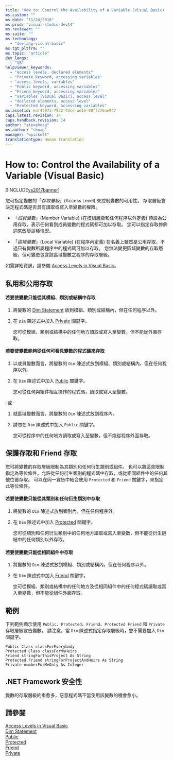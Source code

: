 ```yaml
---
title: "How to: Control the Availability of a Variable (Visual Basic) | Microsoft Docs"
ms.custom: ""
ms.date: "11/24/2016"
ms.prod: "visual-studio-dev14"
ms.reviewer: ""
ms.suite: ""
ms.technology: 
  - "devlang-visual-basic"
ms.tgt_pltfrm: ""
ms.topic: "article"
dev_langs: 
  - "VB"
helpviewer_keywords: 
  - "access levels, declared elements"
  - "Private keyword, accessing variables"
  - "access levels, variables"
  - "Public keyword, accessing variables"
  - "Friend keyword, accessing variables"
  - "variables [Visual Basic], access level"
  - "declared elements, access level"
  - "Protected keyword, accessing variables"
ms.assetid: eaf4f073-7922-43ce-ae1e-90ff376ae947
caps.latest.revision: 14
caps.handback.revision: 14
author: "stevehoag"
ms.author: "shoag"
manager: "wpickett"
translationtype: Human Translation
---
```

# How to: Control the Availability of a Variable (Visual Basic)
[!INCLUDE[vs2017banner](../../../../csharp/includes/vs2017banner.md)]

您可指定變數的「*存取層級*」\(Access Level\) 來控制變數的可用性。  存取層級會決定程式碼是否具有讀取或寫入至變數的權限。  
  
-   「*成員變數*」\(Member Variable\) \(在模組層級和任何程序以外定義\) 預設為公用存取，表示任何看到成員變數的程式碼都可加以存取。  您可以指定存取修飾詞來改變這種情況。  
  
-   「*區域變數*」\(Local Variable\) \(在程序內定義\) 在名義上雖然是公用存取，不過只有變數所屬程序中的程式碼可加以存取。  您無法變更區域變數的存取層級，但可變更包含該區域變數之程序的存取層級。  
  
 如需詳細資訊，請參閱 [Access Levels in Visual Basic](../../../../visual-basic/programming-guide/language-features/declared-elements/access-levels.md)。  
  
## 私用和公用存取  
  
#### 若要使變數只能從其模組、類別或結構中存取  
  
1.  將變數的 [Dim Statement](../../../../visual-basic/language-reference/statements/dim-statement.md) 放到模組、類別或結構內，但在任何程序以外。  
  
2.  在 `Dim` 陳述式中加入 [Private](../../../../visual-basic/language-reference/modifiers/private.md) 關鍵字。  
  
     您可從模組、類別或結構中的任何地方讀取或寫入至變數，但不能從外面存取。  
  
#### 若要使變數能夠從任何可看見變數的程式碼來存取  
  
1.  以成員變數而言，將變數的 `Dim` 陳述式放到模組、類別或結構內，但在任何程序以外。  
  
2.  在 `Dim` 陳述式中加入 [Public](../../../../visual-basic/language-reference/modifiers/public.md) 關鍵字。  
  
     您可從任何與組件相互操作的程式碼，讀取或寫入至變數。  
  
 \-或\-  
  
1.  就區域變數而言，將變數的 `Dim` 陳述式放到程序內。  
  
2.  請勿在 `Dim` 陳述式中加入 `Public` 關鍵字。  
  
     您可從程序中的任何地方讀取或寫入至變數，但不能從程序外面存取。  
  
## 保護存取和 Friend 存取  
 您可將變數的存取層級限制為其類別和任何衍生類別或組件。  也可以將這些限制指定為等位條件，允許從任何衍生類別的程式碼中存取，或從相同組件中的任何其他位置存取。  可以在同一宣告中結合使用 `Protected` 和 `Friend` 關鍵字，來指定此等位條件。  
  
#### 若要使變數只能從其類別和任何衍生類別中存取  
  
1.  將變數的 `Dim` 陳述式放到類別內，但在任何程序外。  
  
2.  在 `Dim` 陳述式中加入 [Protected](../../../../visual-basic/language-reference/modifiers/protected.md) 關鍵字。  
  
     您可從類別和任何衍生類別中的任何地方讀取或寫入至變數，但不能從衍生鏈結中的任何類別以外存取。  
  
#### 若要使變數只能從相同組件中存取  
  
1.  將變數的 `Dim` 陳述式放到模組、類別或結構內，但在任何程序以外。  
  
2.  在 `Dim` 陳述式中加入 [Friend](../../../../visual-basic/language-reference/modifiers/friend.md) 關鍵字。  
  
     您可從模組、類別或結構中的任何地方及從相同組件中的任何程式碼讀取或寫入至變數，但不能從組件外面存取。  
  
## 範例  
 下列範例顯示使用 `Public`、`Protected`、`Friend`、`Protected Friend` 和 `Private` 存取層級宣告變數。  請注意，當 `Dim` 陳述式指定存取層級時，您不需要加入 `Dim` 關鍵字。  
  
```  
Public Class classForEverybody  
Protected Class classForMyHeirs  
Friend stringForThisProject As String  
Protected Friend stringForProjectAndHeirs As String  
Private numberForMeOnly As Integer  
```  
  
## .NET Framework 安全性  
 變數的存取層級約束愈多，惡意程式碼不當使用該變數的機會愈小。  
  
## 請參閱  
 [Access Levels in Visual Basic](../../../../visual-basic/programming-guide/language-features/declared-elements/access-levels.md)   
 [Dim Statement](../../../../visual-basic/language-reference/statements/dim-statement.md)   
 [Public](../../../../visual-basic/language-reference/modifiers/public.md)   
 [Protected](../../../../visual-basic/language-reference/modifiers/protected.md)   
 [Friend](../../../../visual-basic/language-reference/modifiers/friend.md)   
 [Private](../../../../visual-basic/language-reference/modifiers/private.md)